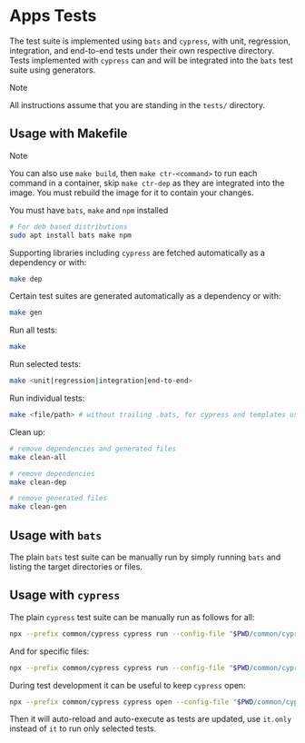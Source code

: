 # Apps Tests

The test suite is implemented using `bats` and `cypress`, with unit, regression, integration, and end-to-end tests under their own respective directory.
Tests implemented with `cypress` can and will be integrated into the `bats` test suite using generators.

> [!note]
> All instructions assume that you are standing in the `tests/` directory.

## Usage with Makefile

> [!note]
> You can also use `make build`, then `make ctr-<command>` to run each command in a container, skip `make ctr-dep` as they are integrated into the image.
> You must rebuild the image for it to contain your changes.

You must have `bats`, `make` and `npm` installed

```bash
# For deb based distributions
sudo apt install bats make npm
```

Supporting libraries including `cypress` are fetched automatically as a dependency or with:

```bash
make dep
```

Certain test suites are generated automatically as a dependency or with:

```bash
make gen
```

Run all tests:

```bash
make
```

Run selected tests:

```bash
make <unit|regression|integration|end-to-end>
```

Run individual tests:

```bash
make <file/path> # without trailing .bats, for cypress and templates use the .gen ending
```

Clean up:

```bash
# remove dependencies and generated files
make clean-all

# remove dependencies
make clean-dep

# remove generated files
make clean-gen
```

## Usage with `bats`

The plain `bats` test suite can be manually run by simply running `bats` and listing the target directories or files.

## Usage with `cypress`

The plain `cypress` test suite can be manually run as follows for all:

```bash
npx --prefix common/cypress cypress run --config-file "$PWD/common/cypress/cypress.config.js" --project <.|unit|regression|integration|end-to-end> --config supportFile=$PWD/common/cypress/support/lib.js
```

And for specific files:

```bash
npx --prefix common/cypress cypress run --config-file "$PWD/common/cypress/cypress.config.js" --project <.|unit|regression|integration|end-to-end> --config supportFile=$PWD/common/cypress/support/lib.js --spec <path/to/file>
```

During test development it can be useful to keep `cypress` open:

```bash
npx --prefix common/cypress cypress open --config-file "$PWD/common/cypress/cypress.config.js" --project <.|unit|regression|integration|end-to-end> --config supportFile=$PWD/common/cypress/support/lib.js
```

Then it will auto-reload and auto-execute as tests are updated, use `it.only` instead of `it` to run only selected tests.
